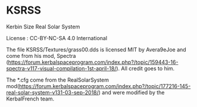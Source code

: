 # KSRSS

Kerbin Size Real Solar System

License : CC-BY-NC-SA 4.0 International 

The file KSRSS/Textures/grass00.dds is licensed MIT by Avera9eJoe and come from his mod, Spectra (https://forum.kerbalspaceprogram.com/index.php?/topic/159443-16-spectra-v117-visual-compilation-1st-april-18/). All credit goes to him.

The \*.cfg come from the RealSolarSystem mod(https://forum.kerbalspaceprogram.com/index.php?/topic/177216-145-real-solar-system-v131-03-sep-2018/) and were modified by the KerbalFrench team.
